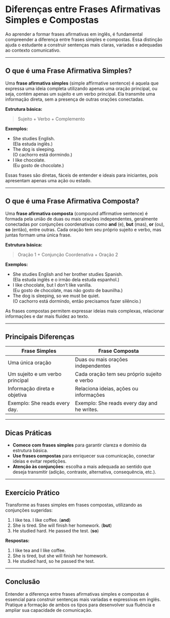 
# Diferenças entre Frases Afirmativas Simples e Compostas

Ao aprender a formar frases afirmativas em inglês, é fundamental compreender a diferença entre frases simples e compostas. Essa distinção ajuda o estudante a construir sentenças mais claras, variadas e adequadas ao contexto comunicativo.

---

## O que é uma Frase Afirmativa Simples?

Uma **frase afirmativa simples** (simple affirmative sentence) é aquela que expressa uma ideia completa utilizando apenas uma oração principal, ou seja, contém apenas um sujeito e um verbo principal. Ela transmite uma informação direta, sem a presença de outras orações conectadas.

**Estrutura básica:**
> Sujeito + Verbo + Complemento

**Exemplos:**
- She studies English.  
  (Ela estuda inglês.)
- The dog is sleeping.  
  (O cachorro está dormindo.)
- I like chocolate.  
  (Eu gosto de chocolate.)

Essas frases são diretas, fáceis de entender e ideais para iniciantes, pois apresentam apenas uma ação ou estado.

---

## O que é uma Frase Afirmativa Composta?

Uma **frase afirmativa composta** (compound affirmative sentence) é formada pela união de duas ou mais orações independentes, geralmente conectadas por conjunções coordenativas como **and** (e), **but** (mas), **or** (ou), **so** (então), entre outras. Cada oração tem seu próprio sujeito e verbo, mas juntas formam uma única frase.

**Estrutura básica:**
> Oração 1 + Conjunção Coordenativa + Oração 2

**Exemplos:**
- She studies English and her brother studies Spanish.  
  (Ela estuda inglês e o irmão dela estuda espanhol.)
- I like chocolate, but I don’t like vanilla.  
  (Eu gosto de chocolate, mas não gosto de baunilha.)
- The dog is sleeping, so we must be quiet.  
  (O cachorro está dormindo, então precisamos fazer silêncio.)

As frases compostas permitem expressar ideias mais complexas, relacionar informações e dar mais fluidez ao texto.

---

## Principais Diferenças

| Frase Simples                        | Frase Composta                                  |
|---------------------------------------|-------------------------------------------------|
| Uma única oração                     | Duas ou mais orações independentes              |
| Um sujeito e um verbo principal       | Cada oração tem seu próprio sujeito e verbo     |
| Informação direta e objetiva          | Relaciona ideias, ações ou informações          |
| Exemplo: She reads every day.         | Exemplo: She reads every day and he writes.     |

---

## Dicas Práticas

- **Comece com frases simples** para garantir clareza e domínio da estrutura básica.
- **Use frases compostas** para enriquecer sua comunicação, conectar ideias e evitar repetições.
- **Atenção às conjunções**: escolha a mais adequada ao sentido que deseja transmitir (adição, contraste, alternativa, consequência, etc.).

---

## Exercício Prático

Transforme as frases simples em frases compostas, utilizando as conjunções sugeridas:

1. I like tea. I like coffee. (**and**)
2. She is tired. She will finish her homework. (**but**)
3. He studied hard. He passed the test. (**so**)

**Respostas:**
1. I like tea and I like coffee.
2. She is tired, but she will finish her homework.
3. He studied hard, so he passed the test.

---

## Conclusão

Entender a diferença entre frases afirmativas simples e compostas é essencial para construir sentenças mais variadas e expressivas em inglês. Pratique a formação de ambos os tipos para desenvolver sua fluência e ampliar sua capacidade de comunicação.
```
